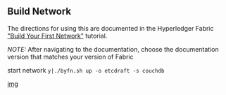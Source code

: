 ## Build Network

The directions for using this are documented in the Hyperledger Fabric
["Build Your First Network"](http://hyperledger-fabric.readthedocs.io/en/latest/build_network.html) tutorial.

*NOTE:* After navigating to the documentation, choose the documentation version that matches your version of Fabric

start network `y|./byfn.sh up -o etcdraft -s couchdb`  

[img](network.png)
